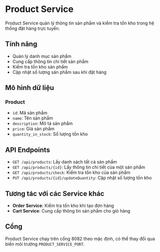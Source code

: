 # Product Service

Product Service quản lý thông tin sản phẩm và kiểm tra tồn kho trong hệ thống đặt hàng trực tuyến.

## Tính năng

- Quản lý danh mục sản phẩm
- Cung cấp thông tin chi tiết sản phẩm
- Kiểm tra tồn kho sản phẩm
- Cập nhật số lượng sản phẩm sau khi đặt hàng

## Mô hình dữ liệu

### Product
- `id`: Mã sản phẩm
- `name`: Tên sản phẩm
- `description`: Mô tả sản phẩm
- `price`: Giá sản phẩm
- `quantity_in_stock`: Số lượng tồn kho

## API Endpoints

- `GET /api/products`: Lấy danh sách tất cả sản phẩm
- `GET /api/products/{id}`: Lấy thông tin chi tiết của một sản phẩm
- `GET /api/products/check`: Kiểm tra tồn kho của sản phẩm
- `PUT /api/products/{id}/updateQuantity`: Cập nhật số lượng tồn kho

## Tương tác với các Service khác

- **Order Service**: Kiểm tra tồn kho khi tạo đơn hàng
- **Cart Service**: Cung cấp thông tin sản phẩm cho giỏ hàng

## Cổng

Product Service chạy trên cổng 8082 theo mặc định, có thể thay đổi qua biến môi trường `PRODUCT_SERVICE_PORT`. 